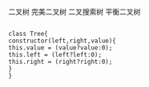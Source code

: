 二叉树 完美二叉树 二叉搜索树 平衡二叉树

```code

class Tree{
constructor(left,right,value){
this.value = (value?value:0);
this.left = (left?left:0);
this.right = (right?right:0);
}
}
```
